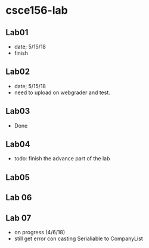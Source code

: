 # csce156-lab


## Lab01 
- date; 5/15/18
- finish 

## Lab02
- date; 5/15/18 
- need to upload on webgrader and test.

## Lab03
- Done 
## Lab04 
- todo: finish the advance part of the lab
## Lab05 
## Lab 06 
## Lab 07 
- on progress (4/6/18)
- still get error con casting Serialiable to CompanyList 

